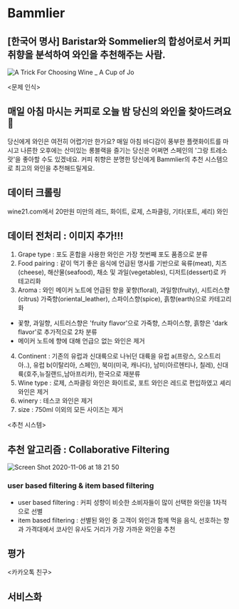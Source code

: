 # Bammlier
## [한국어 명사] Baristar와 Sommelier의 합성어로서 커피 취향을 분석하여 와인을 추천해주는 사람.

![A Trick For Choosing Wine _ A Cup of Jo](https://user-images.githubusercontent.com/68367134/98342226-77d8bf80-2053-11eb-8b25-58d33e9093a0.jpeg)

<문제 인식>
## 매일 아침 마시는 커피로 오늘 밤 당신의 와인을 찾아드려요 🍷
당신에게 와인은 여전히 어렵기만 한가요?
매일 아침 바디감이 풍부한 플랫화이트를 마시고 나른한 오후에는 산미있는 롱블랙을 즐기는 당신은 어쩌면 스페인의 '그랑 트레소랏'을 좋아할 수도 있겠네요.
커피 취향은 분명한 당신에게 Bammlier의 추천 시스템으로 최고의 와인을 추천해드릴게요.

## 데이터 크롤링
wine21.com에서 20만원 미만의 레드, 화이트, 로제, 스파클링, 기타(포트, 셰리) 와인

## 데이터 전처리 : 이미지 추가!!!
1. Grape type : 포도 혼합을 사용한 와인은 가장 첫번째 포도 품종으로 분류
2. Food pairing : 같이 먹기 좋은 음식에 언급된 명사를 기반으로 육류(meat), 치즈(cheese), 해산물(seafood), 채소 및 과일(vegetables), 디저트(dessert)로 카테고리화 
3. Aroma : 와인 메이커 노트에 언급된 향을 꽃향(floral), 과일향(fruity), 시트러스향(citrus) 가죽향(oriental_leather), 스파이스향(spice), 흙향(earth)으로 카테고리화
  - 꽃향, 과일향, 시트러스향은 'fruity flavor'으로 가죽향, 스파이스향, 흙향은 'dark flavor'로 추가적으로 2차 분류
  - 메이커 노트에 향에 대해 언급으 없는 와인은 제거
4. Continent : 기존의 유럽과 신대륙으로 나뉘던 대륙을 유럽 a(프랑스, 오스트리아..), 유럽 b(이탈리아, 스페인), 북미(미국, 캐나다), 남미(아르헨티나, 칠레), 신대륙(호주,뉴질랜드,남아프리카), 한국으로 재분류
5. Wine type : 로제, 스파클링 와인은 화이트로, 포트 와인은 레드로 편입하였고 셰리 와인은 제거
6. winery : 테스코 와인은 제거
7. size : 750ml 이외의 모든 사이즈는 제거


<추천 시스템>
## 추천 알고리즘 : Collaborative Filtering
![Screen Shot 2020-11-06 at 18 21 50](https://user-images.githubusercontent.com/68367134/98349196-0b62be00-205d-11eb-92ba-6de9bb622e45.png)

### user based filtering & item based filtering

- user based filtering : 커피 성향이 비슷한 소비자들이 많이 선택한 와인을 1차적으로 선별
- item based filtering : 선별된 와인 중 고객이 와인과 함께 먹을 음식, 선호하는 향과 가격대에서 코사인 유사도 거리가 가장 가까운 와인을 추천



## 평가

<카카오톡 친구>
## 서비스화

